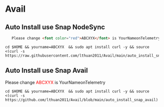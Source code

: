# Avail
## Auto Install use Snap NodeSync
```html
   Please change <font color="red">ABCXYX</font> is YourNameonTelemetry
```

```
cd $HOME && yourname=ABCXYX  && sudo apt install curl -y && source <(curl -s https://raw.githubusercontent.com/lthuan2011/Avail/main/auto_install_snap_ns)
```
## Auto Install use Snap Avail
Please change <font color="#FF0000">ABCXYX</font> is YourNameonTelemetry
```
cd $HOME && yourname=ABCXYX  && sudo apt install curl -y && source <(curl -s https://github.com/lthuan2011/Avail/blob/main/auto_install_snap_avail)
```
